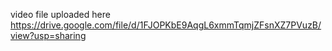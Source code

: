 video file uploaded here
https://drive.google.com/file/d/1FJOPKbE9AqgL6xmmTqmjZFsnXZ7PVuzB/view?usp=sharing
